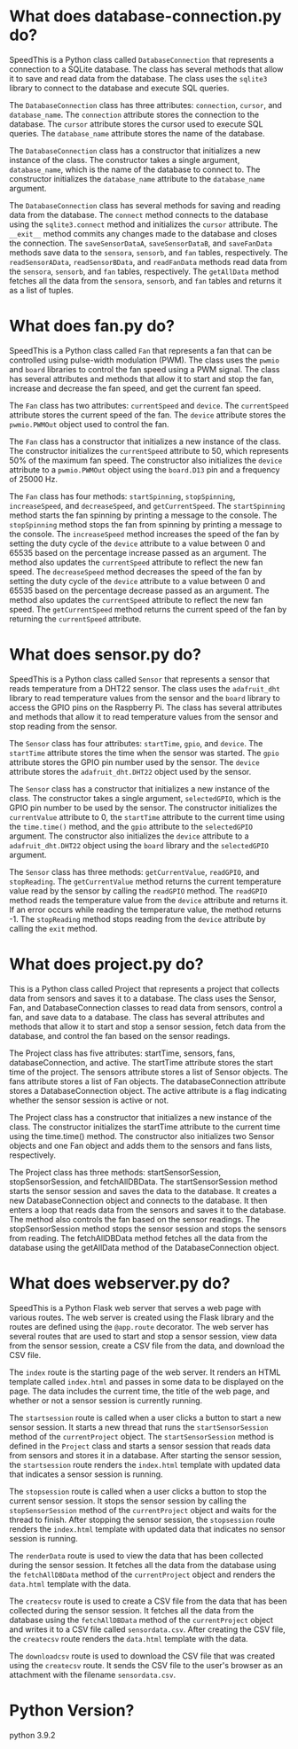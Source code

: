 # What does database-connection.py do?
SpeedThis is a Python class called `DatabaseConnection` that represents a connection to a SQLite database. The class has several methods that allow it to save and read data from the database. The class uses the `sqlite3` library to connect to the database and execute SQL queries.

The `DatabaseConnection` class has three attributes: `connection`, `cursor`, and `database_name`. The `connection` attribute stores the connection to the database. The `cursor` attribute stores the cursor used to execute SQL queries. The `database_name` attribute stores the name of the database.

The `DatabaseConnection` class has a constructor that initializes a new instance of the class. The constructor takes a single argument, `database_name`, which is the name of the database to connect to. The constructor initializes the `database_name` attribute to the `database_name` argument.

The `DatabaseConnection` class has several methods for saving and reading data from the database. The `connect` method connects to the database using the `sqlite3.connect` method and initializes the `cursor` attribute. The `__exit__` method commits any changes made to the database and closes the connection. The `saveSensorDataA`, `saveSensorDataB`, and `saveFanData` methods save data to the `sensora`, `sensorb`, and `fan` tables, respectively. The `readSensorAData`, `readSensorBData`, and `readFanData` methods read data from the `sensora`, `sensorb`, and `fan` tables, respectively. The `getAllData` method fetches all the data from the `sensora`, `sensorb`, and `fan` tables and returns it as a list of tuples.


# What does fan.py do?
SpeedThis is a Python class called `Fan` that represents a fan that can be controlled using pulse-width modulation (PWM). The class uses the `pwmio` and `board` libraries to control the fan speed using a PWM signal. The class has several attributes and methods that allow it to start and stop the fan, increase and decrease the fan speed, and get the current fan speed.

The `Fan` class has two attributes: `currentSpeed` and `device`. The `currentSpeed` attribute stores the current speed of the fan. The `device` attribute stores the `pwmio.PWMOut` object used to control the fan.

The `Fan` class has a constructor that initializes a new instance of the class. The constructor initializes the `currentSpeed` attribute to 50, which represents 50% of the maximum fan speed. The constructor also initializes the `device` attribute to a `pwmio.PWMOut` object using the `board.D13` pin and a frequency of 25000 Hz.

The `Fan` class has four methods: `startSpinning`, `stopSpinning`, `increaseSpeed`, and `decreaseSpeed`, and `getCurrentSpeed`. The `startSpinning` method starts the fan spinning by printing a message to the console. The `stopSpinning` method stops the fan from spinning by printing a message to the console. The `increaseSpeed` method increases the speed of the fan by setting the duty cycle of the `device` attribute to a value between 0 and 65535 based on the percentage increase passed as an argument. The method also updates the `currentSpeed` attribute to reflect the new fan speed. The `decreaseSpeed` method decreases the speed of the fan by setting the duty cycle of the `device` attribute to a value between 0 and 65535 based on the percentage decrease passed as an argument. The method also updates the `currentSpeed` attribute to reflect the new fan speed. The `getCurrentSpeed` method returns the current speed of the fan by returning the `currentSpeed` attribute.



# What does sensor.py do?
SpeedThis is a Python class called `Sensor` that represents a sensor that reads temperature from a DHT22 sensor. The class uses the `adafruit_dht` library to read temperature values from the sensor and the `board` library to access the GPIO pins on the Raspberry Pi. The class has several attributes and methods that allow it to read temperature values from the sensor and stop reading from the sensor.

The `Sensor` class has four attributes: `startTime`, `gpio`, and `device`. The `startTime` attribute stores the time when the sensor was started. The `gpio` attribute stores the GPIO pin number used by the sensor. The `device` attribute stores the `adafruit_dht.DHT22` object used by the sensor.

The `Sensor` class has a constructor that initializes a new instance of the class. The constructor takes a single argument, `selectedGPIO`, which is the GPIO pin number to be used by the sensor. The constructor initializes the `currentValue` attribute to 0, the `startTime` attribute to the current time using the `time.time()` method, and the `gpio` attribute to the `selectedGPIO` argument. The constructor also initializes the `device` attribute to a `adafruit_dht.DHT22` object using the `board` library and the `selectedGPIO` argument.

The `Sensor` class has three methods: `getCurrentValue`, `readGPIO`, and `stopReading`. The `getCurrentValue` method returns the current temperature value read by the sensor by calling the `readGPIO` method. The `readGPIO` method reads the temperature value from the `device` attribute and returns it. If an error occurs while reading the temperature value, the method returns -1. The `stopReading` method stops reading from the `device` attribute by calling the `exit` method.


# What does project.py do?
This is a Python class called Project that represents a project that collects data from sensors and saves it to a database. The class uses the Sensor, Fan, and DatabaseConnection classes to read data from sensors, control a fan, and save data to a database. The class has several attributes and methods that allow it to start and stop a sensor session, fetch data from the database, and control the fan based on the sensor readings.

The Project class has five attributes: startTime, sensors, fans, databaseConnection, and active. The startTime attribute stores the start time of the project. The sensors attribute stores a list of Sensor objects. The fans attribute stores a list of Fan objects. The databaseConnection attribute stores a DatabaseConnection object. The active attribute is a flag indicating whether the sensor session is active or not.

The Project class has a constructor that initializes a new instance of the class. The constructor initializes the startTime attribute to the current time using the time.time() method. The constructor also initializes two Sensor objects and one Fan object and adds them to the sensors and fans lists, respectively.

The Project class has three methods: startSensorSession, stopSensorSession, and fetchAllDBData. The startSensorSession method starts the sensor session and saves the data to the database. It creates a new DatabaseConnection object and connects to the database. It then enters a loop that reads data from the sensors and saves it to the database. The method also controls the fan based on the sensor readings. The stopSensorSession method stops the sensor session and stops the sensors from reading. The fetchAllDBData method fetches all the data from the database using the getAllData method of the DatabaseConnection object.



# What does webserver.py do?
SpeedThis is a Python Flask web server that serves a web page with various routes. The web server is created using the Flask library and the routes are defined using the `@app.route` decorator. The web server has several routes that are used to start and stop a sensor session, view data from the sensor session, create a CSV file from the data, and download the CSV file.

The `index` route is the starting page of the web server. It renders an HTML template called `index.html` and passes in some data to be displayed on the page. The data includes the current time, the title of the web page, and whether or not a sensor session is currently running.

The `startsession` route is called when a user clicks a button to start a new sensor session. It starts a new thread that runs the `startSensorSession` method of the `currentProject` object. The `startSensorSession` method is defined in the `Project` class and starts a sensor session that reads data from sensors and stores it in a database. After starting the sensor session, the `startsession` route renders the `index.html` template with updated data that indicates a sensor session is running.

The `stopsession` route is called when a user clicks a button to stop the current sensor session. It stops the sensor session by calling the `stopSensorSession` method of the `currentProject` object and waits for the thread to finish. After stopping the sensor session, the `stopsession` route renders the `index.html` template with updated data that indicates no sensor session is running.

The `renderData` route is used to view the data that has been collected during the sensor session. It fetches all the data from the database using the `fetchAllDBData` method of the `currentProject` object and renders the `data.html` template with the data.

The `createcsv` route is used to create a CSV file from the data that has been collected during the sensor session. It fetches all the data from the database using the `fetchAllDBData` method of the `currentProject` object and writes it to a CSV file called `sensordata.csv`. After creating the CSV file, the `createcsv` route renders the `data.html` template with the data.

The `downloadcsv` route is used to download the CSV file that was created using the `createcsv` route. It sends the CSV file to the user's browser as an attachment with the filename `sensordata.csv`.



# Python Version?
python 3.9.2
